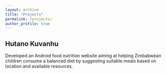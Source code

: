```yaml
---
layout: archive
title: "Projects"
permalink: /projects/
author_profile: true
---
```





<h2> Hutano Kuvanhu </h2> 
<p>Developed an Android food nutrition website aiming at helping Zimbabwean children consume a balanced diet by
suggesting suitable meals based on location and available resources.</p>






